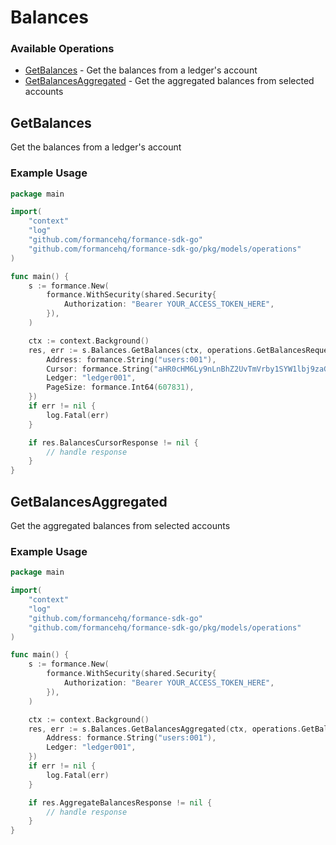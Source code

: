 # Balances

### Available Operations

* [GetBalances](#getbalances) - Get the balances from a ledger's account
* [GetBalancesAggregated](#getbalancesaggregated) - Get the aggregated balances from selected accounts

## GetBalances

Get the balances from a ledger's account

### Example Usage

```go
package main

import(
	"context"
	"log"
	"github.com/formancehq/formance-sdk-go"
	"github.com/formancehq/formance-sdk-go/pkg/models/operations"
)

func main() {
    s := formance.New(
        formance.WithSecurity(shared.Security{
            Authorization: "Bearer YOUR_ACCESS_TOKEN_HERE",
        }),
    )

    ctx := context.Background()
    res, err := s.Balances.GetBalances(ctx, operations.GetBalancesRequest{
        Address: formance.String("users:001"),
        Cursor: formance.String("aHR0cHM6Ly9nLnBhZ2UvTmVrby1SYW1lbj9zaGFyZQ=="),
        Ledger: "ledger001",
        PageSize: formance.Int64(607831),
    })
    if err != nil {
        log.Fatal(err)
    }

    if res.BalancesCursorResponse != nil {
        // handle response
    }
}
```

## GetBalancesAggregated

Get the aggregated balances from selected accounts

### Example Usage

```go
package main

import(
	"context"
	"log"
	"github.com/formancehq/formance-sdk-go"
	"github.com/formancehq/formance-sdk-go/pkg/models/operations"
)

func main() {
    s := formance.New(
        formance.WithSecurity(shared.Security{
            Authorization: "Bearer YOUR_ACCESS_TOKEN_HERE",
        }),
    )

    ctx := context.Background()
    res, err := s.Balances.GetBalancesAggregated(ctx, operations.GetBalancesAggregatedRequest{
        Address: formance.String("users:001"),
        Ledger: "ledger001",
    })
    if err != nil {
        log.Fatal(err)
    }

    if res.AggregateBalancesResponse != nil {
        // handle response
    }
}
```
